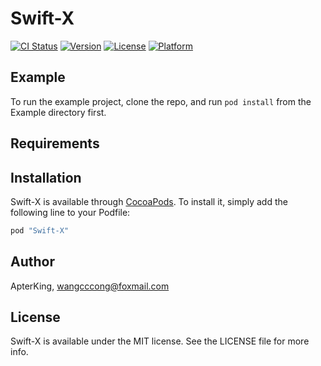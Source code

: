 # Swift-X

[![CI Status](http://img.shields.io/travis/wangcccong@foxmail.com/Swift-X.svg?style=flat)](https://travis-ci.org/wangcccong@foxmail.com/Swift-X)
[![Version](https://img.shields.io/cocoapods/v/Swift-X.svg?style=flat)](http://cocoapods.org/pods/Swift-X)
[![License](https://img.shields.io/cocoapods/l/Swift-X.svg?style=flat)](http://cocoapods.org/pods/Swift-X)
[![Platform](https://img.shields.io/cocoapods/p/Swift-X.svg?style=flat)](http://cocoapods.org/pods/Swift-X)

## Example

To run the example project, clone the repo, and run `pod install` from the Example directory first.

## Requirements

## Installation

Swift-X is available through [CocoaPods](http://cocoapods.org). To install
it, simply add the following line to your Podfile:

```ruby
pod "Swift-X"
```

## Author

ApterKing, wangcccong@foxmail.com

## License

Swift-X is available under the MIT license. See the LICENSE file for more info.
